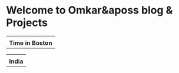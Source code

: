 <h1 style="align:center">Welcome to Omkar&aposs blog & Projects</h1>

<div style="align:center">
			<table>
				<tr><td style="text-align: center;"><canvas id="canvas_tt5f9c235e959d4" width="175" height="175"></canvas></td></tr>
				<tr><td style="text-align: center; font-weight: bold"><a href="http://24timezones.com/usa_time/ma_suffolk/boston.htm" style="text-decoration: none" class="clock24" id="tz24-1604068190-cu102720-eyJiZ2NvbG9yIjoiMDAwMDY2IiwibGFuZyI6ImVuIiwidHlwZSI6ImEiLCJzaXplIjoiMTc1IiwiY2FudmFzX2lkIjoiY2FudmFzX3R0NWY5YzIzNWU5NTlkNCJ9" title="Time in Boston" target="_blank">Time in Boston</a></td></tr>
			</table>
<script type="text/javascript" src="//w.24timezones.com/l.js" async></script>
</div>

<div style="align:center">
          <table>
              <tr><td style="text-align: center;"><canvas id="canvas_tt5f9c254488cef" width="175" height="175"></canvas></td></tr>
              <tr><td style="text-align: center; font-weight: bold"><a href="//24timezones.com/Chennai/time" style="text-decoration: none" class="clock24" id="tz24-1604068676-c1553-eyJzaXplIjoiMTc1IiwiYmdjb2xvciI6IjAwMDA2NiIsImxhbmciOiJlbiIsInR5cGUiOiJhIiwiY2FudmFzX2lkIjoiY2FudmFzX3R0NWY5YzI1NDQ4OGNlZiJ9" title="what time Chennai" target="_blank" rel="nofollow">India</a></td></tr>
          </table>
<script type="text/javascript" src="//w.24timezones.com/l.js" async></script>
</div>
